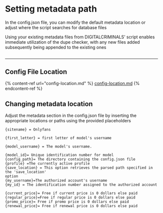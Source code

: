 # Setting metadata path

In the config.json file, you can modify the default metadata location or adjust where the script searches for database files

Using your existing metadata files from DIGITALCRIMINALS' script enables immediate utilization of the dupe checker, with any new files added subsequently being appended to the existing ones

##

***

## Config File Location

{% content-ref url="config-location.md" %}
[config-location.md](config-location.md)
{% endcontent-ref %}

## Changing metadata location

Adjust the metadata section in the config.json file by inserting the appropriate locations or paths using the provided placeholders

```
{sitename} = Onlyfans

{first_letter} = first letter of model's username

{model_username} = The model's username.

{model_id}= Unique identification number for model
{config_path}= The directory containing the config.json file
{profile} =The currently active profile
{save_location} = This option retrieves the parsed path specified in the 'save_location' 
option
{my_username}=The authorized account's username
{my_id} = The identification number assigned to the authorized account

{current_price}= Free if current price is 0 dollars else paid
{regular_price}=Free if regular price is 0 dollars else paid
{promo_price}= Free if promo price is 0 dollars else paid
{renewal_price}= Free if renewal price is 0 dollars else paid
```
